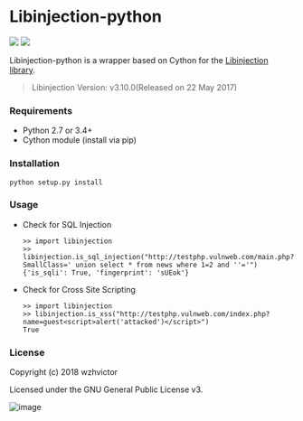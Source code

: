 # Libinjection-python

![](https://img.shields.io/badge/license-GPLv3-red.svg)
![](https://img.shields.io/badge/python-2.7%20%7C%203.4%2B-blue.svg)

Libinjection-python is a wrapper based on Cython for the [Libinjection library](https://github.com/client9/libinjection).

> Libinjection Version: v3.10.0(Released on 22 May 2017)

### Requirements
- Python 2.7 or 3.4+
- Cython module (install via pip)

### Installation
```
python setup.py install
```

### Usage
- Check for SQL Injection
  ```
  >> import libinjection
  >> libinjection.is_sql_injection("http://testphp.vulnweb.com/main.php?SmallClass=' union select * from news where 1=2 and ''='")
  {'is_sqli': True, 'fingerprint': 'sUEok'}
  ```

- Check for Cross Site Scripting
  ```
  >> import libinjection
  >> libinjection.is_xss("http://testphp.vulnweb.com/index.php?name=guest<script>alert('attacked')</script>")
  True
  ```

### License
Copyright (c) 2018 wzhvictor

Licensed under the GNU General Public License v3.

![image](https://www.gnu.org/graphics/gplv3-127x51.png)